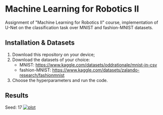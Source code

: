 # Machine Learning for Robotics II
Assignment of "Machine Learning for Robotics II" course, implementation of U-Net on the classification task over MNIST and fashion-MNIST datasets.

## Installation & Datasets
1) Download this repository on your device;
2) Download the datasets of your choice:
   - MNIST: https://www.kaggle.com/datasets/oddrationale/mnist-in-csv
   - fashion-MNIST: https://www.kaggle.com/datasets/zalando-research/fashionmnist
3) Choose the hyperparameters and run the code.

## Results
Seed: 17
[![plot](./imgs/MNIST/large_loss.png)](https://github.com/S4479444/Machine-Learning-for-Robotics-II/blob/main/imgs/MNIST/Large/large_loss.png?raw=true)
